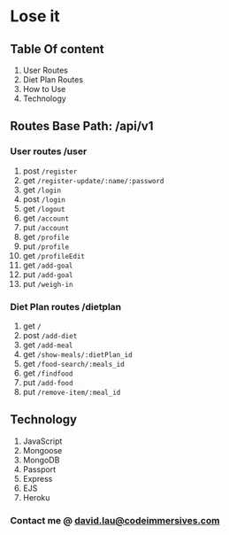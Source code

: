 # Lose it 

## Table Of content
1. User Routes
2. Diet Plan Routes
3. How to Use
4. Technology



## Routes Base Path: /api/v1

### User routes /user
1. post `/register`
2. get `/register-update/:name/:password`
3. get `/login`
4. post `/login`
5. get `/logout`
6. get `/account`
7. put `/account`
8. get `/profile`
9. put `/profile`
10. get `/profileEdit`
11. get `/add-goal`
12. put `/add-goal`
13. put `/weigh-in`

### Diet Plan routes /dietplan

1. get `/`
2. post `/add-diet`
3. get `/add-meal`
4. get `/show-meals/:dietPlan_id`
5. get `/food-search/:meals_id`
6. get `/findfood`
7. put `/add-food`
8. put `/remove-item/:meal_id`


## Technology
1. JavaScript
2. Mongoose
3. MongoDB
4. Passport
5. Express
6. EJS
7. Heroku




### Contact me @ david.lau@codeimmersives.com



